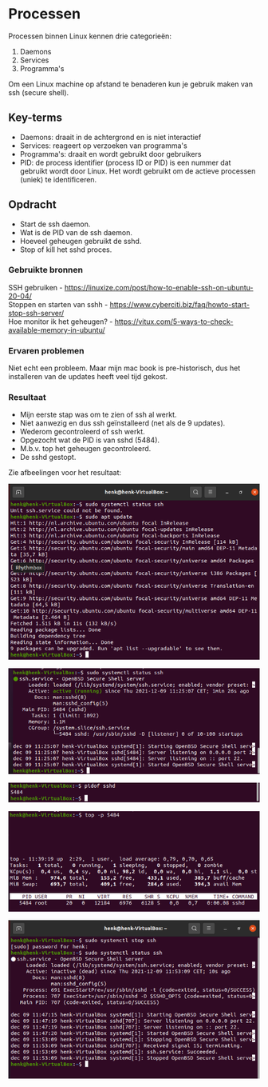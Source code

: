 # Processen
Processen binnen Linux kennen drie categorieën:  
1. Daemons  
2. Services  
3. Programma's  

Om een Linux machine op afstand te benaderen kun je gebruik maken van ssh (secure shell). 

## Key-terms
- Daemons: draait in de achtergrond en is niet interactief
- Services: reageert op verzoeken van programma's  
- Programma's: draait en wordt gebruikt door gebruikers  
- PID: de process identifier (process ID or PID) is een nummer dat gebruikt wordt door Linux. Het wordt gebruikt om de actieve processen (uniek) te identificeren.  

## Opdracht
- Start de ssh daemon.
- Wat is de PID van de ssh daemon.
- Hoeveel geheugen gebruikt de sshd.
- Stop of kill het sshd proces.

### Gebruikte bronnen
SSH gebruiken - https://linuxize.com/post/how-to-enable-ssh-on-ubuntu-20-04/  
Stoppen en starten van sshh - https://www.cyberciti.biz/faq/howto-start-stop-ssh-server/  
Hoe monitor ik het geheugen? - https://vitux.com/5-ways-to-check-available-memory-in-ubuntu/  

### Ervaren problemen
Niet echt een probleem. Maar mijn mac book is pre-historisch, dus het installeren van de updates heeft veel tijd gekost.

### Resultaat
- Mijn eerste stap was om te zien of ssh al werkt.  
- Niet aanwezig en dus ssh geïnstalleerd (net als de 9 updates).  
- Wederom gecontroleerd of ssh werkt.
- Opgezocht wat de PID is van sshd (5484).
- M.b.v. top het geheugen gecontroleerd.
- De sshd gestopt.

Zie afbeelingen voor het resultaat:  

![LNX07](../00_includes/LNX-07a.png)  

![LNX07](../00_includes/LNX-07b.png)  

![LNX07](../00_includes/LNX-07c.png)  

![LNX07](../00_includes/LNX-07d.png)  

![LNX07](../00_includes/LNX-07e.png)  